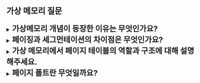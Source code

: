 ## 가상 메모리 질문

<details>
    <summary>
        <strong style="font-size: 20px">가상메모리 개념이 등장한 이유는 무엇인가요?</strong>
    </summary>
    가상메모리는 컴퓨터 시스템의 물리적 메모리 한계를 극복하기 위해 등장했습니다. 초기 컴퓨터 시스템에서는 프로그램의 크기가 물리적 메모리 용량을 초과할 수 없었습니다. 이로 인해 개발자들은 항상 제한된 메모리 공간 내에서 프로그램을 작성해야 했고, 여러 프로그램을 동시에 실행하는 것도 어려웠습니다. 가상메모리는 이러한 제약을 해결하기 위해 물리적 메모리와 보조 저장장치(주로 하드 디스크)를 함께 활용하여 프로그램에게 더 큰 메모리 공간을 제공합니다.
    <br/>
    <details>
        <summary>
            <strong>가상 메모리와 물리적 메모리의 주소 변환 과정에 대해 설명해주세요.</strong>
        </summary>
        프로세스가 가상 주소를 참조하면, 메모리 관리 유닛 MMU가 이를 물리적 주소로 변환합니다. 가상 주소는 페이지 번호와 오프셋으로 구성되며, 페이지 테이블을 통해 해당 페이지가 위치한 물리적 메모리의 프레임 번호를 찾습니다. 이 프레임 번호와 오프셋을 결합하여 최종 물리적 주소가 결정됩니다. 주소 변환 과정의 효율성을 높이기 위해 TLB라는 특수한 캐시가 사용되어 최근 변환된 페이지 정보를 저장합니다.
        만약 참조하려는 페이지가 물리적 메모리에 없다면 페이지 폴트가 발생합니다. 이때 운영체제는 해당 페이지를 디스크에서 메모리로 로드해야 하며 이 과정에서 메모리가 부족하면 기존의 페이지를 디스크로 다시 스왑아웃합니다. 
        <br/>
    </details>
    <details>
        <summary>
            <strong>가상 메모리가 없는 시스템과 비교한다면 성능 측면에서 무엇이 다를까요?</strong>
        </summary>
        가상 메모리가 없는 시스템은 주소 변환 오버헤드가 없어 메모리 접근 속도가 빠릅니다. 하지만 물리적 메모리 크기에 제한되어 대규모 프로그램 실행이 어렵고, 메모리 단편화 문제가 심각해질 수 있으며 프로세스 간 메모리 보호 메커니즘이 제한적입니다. 
        가상 메모리 시스템은 주소 변환 과정과 페이지 폴트 처리로 인한 지연이 발생할 수 있습니다. 특히 페이지 폴트가 자주 발생하는 경우 성능이 크게 저하 될 수 있습니다. 대신 물리적 메모리 크기보다 큰 프로그램을 실행할 수 있고, 다중 프로그래밍 환경에서 메모리 사용 효율성이 좋으며, 프로그래머가 메모리 관리에 신경쓰지 않고 개발할 수 있습니다.
        <br/>
    </details>
    <details>
        <summary>
            <strong>현대 운영체제에서 가상 메모리를 관리하기 위해 사용하는 최적화 기법에는 무엇이 있을까요?</strong>
        </summary>
        <ul>
          <li>페이징 : 가상 메모리를 고정된 크기의 페이지로 나누어 관리하여 외부 단편화를 줄이고 메모리 할당을 효율적으로 수행</li>
          <li>선반입 : 예측을 통해 앞으로 필요할 것으로 예상되는 페이지를 미리 메모리로 가져옴</li>
          <li>지역성 활용 : 최근에 참조된 메모리와 참조된 메모리 주변의 메모리는 곧 참조될 가능성이 높음</li>
          <li>멀티레벨 페이지 테이블 : 페이지 테이블을 계층적으로 구성하여 메모리 사용량을 줄임</li>
          <li>TLB : 자주 사용되는 페이지 테이블 항목을 캐싱하여 메모리 접근 속도 향상</li>
          <li>메모리 압축 : 사용되지 않는 페이지를 디스크로 옮기기 전에 압축하여 메모리에 유지</li>
          <li>요구 페이징 : 실제로 필요할 때만 페이지를 메모리로 가져옴</li>
          <li>세그멘테이션 : 메모리를 논리적 단위인 세그먼트로 관리</li>
          <li>대용량 페이지 : 특정 애플리케이션을 위해 더 큰 크기의 페이지를 사용하여 TLB를 높임</li>
        </ul>
        <br/>
    </details>
    <details>
        <summary>
            <strong>모바일 기기와 같은 제한된 리소스 환경에서 가상 메모리 구현은 어떻게 구현될까요?</strong>
        </summary>
        모바일 기기는 데스크톱과 달리 플래시 메모리를 활용합니다. 플래시 메모리의 제한된 쓰기 수명과 블록 단위 소거 특성을 고려하여 알고리즘이 설계됩니다. 또한 LRU나 FIFO와 같은 페이지 교체 알고리즘이 배터리 소모와 성능을 고려하여 수정되고 페이지를 디스크로 스왑하기 전에 압축하여 I/O 부하를 줄입니다. 성능 뿐만 아니라 배터리도 중요하게 고려해야 하는데, 사용자 패턴을 분석하여 필요할 것으로 예상되는 페이지를 미리 로드하고, 모든 페이지를 무조건 스왑하지 않고 중요도와 접근 빈도에 따라 선별적으로 스왑합니다.
        <br/>
    </details>
    <br/>
</details>
<details>
    <summary>
        <strong style="font-size: 20px">페이징과 세그먼테이션의 차이점은 무엇인가요?</strong>
    </summary>
    페이징은 물리적 관점에서 메모리를 동일한 크기의 블록으로 나누는 반면, 세그멘테이션은 논리적 관점에서 프로그램의 구조에 따라 다양한 크기의 단위로 나눕니다. 페이징에서는 프로그램이 고정 크기 블록인 페이지로 나뉘어집니다. 각 페이지는 프레임이라 불리는 물리 메모리의 블록에 로드됩니다. 이 방법은 메모리 할당이 간단하지만, 실제 프로그램의 구조와는 무관하게 분할되므로 마지막 페이지가 채워지지 않는 내부 단편화 문제가 발생합니다. 
    세그멘테이션은 프로그램을 코드, 스택, 데이터와 같은 논리적 단위로 나눕니다. 각 세그먼트는 크기가 다영하며 프로그램의 구조를 직접 반영합니다. 이는 내부 단편화를 방지하지만 다양한 메모리 크기를 가진 블록을 할당하고 관리해야 하므로 외부 단편화 문제가 발생할 수 있습니다.
    페이징과 세그먼테이션은 주소 변환 방식에서도 차이를 보입니다. 페이징 시스템에서 가상 주소는 페이지 번호와 페이지 내 오프셋으로 구성됩니다. 페이지 테이블을 통해 페이지 번호를 실제 물리 메모리의 프레임 번호로 변환한 후, 오프셋을 그대로 사용하여 최종 물리 주소를 얻습니다.
    세그먼테이션에서는 가상 주소가 세그먼트 번호(또는 이름)와 세그먼트 내 오프셋으로 구성됩니다. 세그먼트 테이블은 각 세그먼트의 기준 주소와 길이 정보를 담고 있어, 이를 통해 가상 주소를 물리 주소로 변환합니다. 이 과정에서 주소 변환뿐 아니라 세그먼트 길이를 초과하는 접근에 대한 검사도 이루어집니다.
    <br/>
    <details>
        <summary>
            <strong>페이징과 세그먼테이션을 결합한다면 어떻게 만들 수 있을까요?</strong>
        </summary>
        프로그램을 먼저 논리적 세그먼트로 나눈 후, 각 세그먼트를 다시 고정 크기의 페이지로 나눕니다.
        가상 주소는 세그먼트 번호, 페이지 번호, 오프셋으로 구성됩니다. 세그먼트 테이블은 각 세그먼트에 대한 페이지 테이블의 위치를 가리키고, 이 페이지 테이블을 통해 페이지 번호를 물리적 프레임 번호로 변환합니다.
        이러한 접근법은 세그먼테이션의 논리적 구조 반영과 보호/공유 이점을 유지하면서도, 페이징의 효율적인 메모리 할당과 외부 단편화 방지 이점을 활용합니다. 실제로 Intel x86 아키텍처에서는 이러한 페이지드 세그먼테이션 방식을 초기에 채택했으며, 현대 운영체제들은 이를 발전시켜 다양한 형태로 구현하고 있습니다.
        <br/>
    </details>
</details>
<details>
    <summary>
        <strong style="font-size: 20px">가상 메모리에서 페이지 테이블의 역할과 구조에 대해 설명해주세요.</strong>
    </summary>
    페이지 테이블은 가상 주고(프로세스가 참조하는 주소)를 물리 주소(실제 메모리 주소)로 변환하고, 각 페이지에 대한 접근 권한을 관리하여 무단 접근을 방지하며, 페이지가 현재 메모리에 존재하는지, 수정되었는지 등의 상태 정보를 유지합니다.
    페이지 테이블은 배열 형태로 구현되며 각 엔트리(페이지 테이블 항목)에는 
    <ul>
      <li>프레임 번호 : 가상 페이지가 매핑된 물리적 프레임 번호</li>
      <li>유효 비트 : 페이지가 현재 물리 메모리에 있는지 디스크에 있는지 여부</li>
      <li>더티 비트 : 페이지가 메모리에 로드된 이후 수정되었는지 여부</li>
      <li>참조 비트 : 페이지가 최근에 접근되었는지 여부</li>
      <li>보호 비트 : 페이지에 대한 읽기/쓰기/실행 권한 정보</li>
    </ul>
    과 같은 정보를 포함합니다.
    <br/>
    <details>
        <summary>
            <strong>페이지 테이블에 원하는 데이터가 없다면 어떻게 될까요?</strong>
        </summary>
        페이지 폴트가 발생합니다. 
        <ul>
          <li>1. 프로세스가 메모리에 없는 페이지에 접근하면 MMU가 이를 감지하고 CPU에 예외를 발생시킴</li>
          <li>2. CPU는 현재 명령어의 실행을 중단하고 운영체제의 페이지 폴트 핸들러로 제어를 넘김</li>
          <li>3. 운영체제가 페이지 폴트의 원인 분석</li>
          <li>4. 빈 프레임을 확인하거나 페이지 교체 알고리즘으로 페이지 선택</li>
          <li>5. 요청된 페이지를 디스크에서 메모리로 로드하고 페이지 테이블 업데이트</li>
          <li>6. 페이지가 메모리에 로드되면 운영체제는 프로세스 실행 재개</li>
        </ul>
        페이지 폴트는 디스크 I/O를 포함하기 때문에 상당한 시간이 소요되므로 발생을 최소화해야 합니다. 이를 위해 다양한 페이지 교체 알고리즘과 최적화 기법이 개발되었습니다.
        <br/>
    </details>
</details>
<details>
    <summary>
        <strong style="font-size: 20px">페이지 폴트란 무엇일까요?</strong>
    </summary>
    가상 메모리 시스템에서 프로세스가 접근하려는 페이지가 현재 RAM에 없을 때 발생하는 예외 상황
    <br/>
    <details>
        <summary>
            <strong>페이지 폴트가 발생하면 운영체제는 어떻게 처리할까요?</strong>
        </summary>
        <ul>
          <li>1. 프로세스가 메모리에 없는 페이지에 접근하면 MMU가 이를 감지하고 CPU에 예외를 발생시킴</li>
          <li>2. CPU는 현재 명령어의 실행을 중단하고 운영체제의 페이지 폴트 핸들러로 제어를 넘김</li>
          <li>3. 운영체제가 페이지 폴트의 원인 분석</li>
          <li>4. 빈 프레임을 확인하거나 페이지 교체 알고리즘으로 페이지 선택</li>
          <li>5. 요청된 페이지를 디스크에서 메모리로 로드하고 페이지 테이블 업데이트</li>
          <li>6. 페이지가 메모리에 로드되면 운영체제는 프로세스 실행 재개</li>
        </ul>
        <br/>
    </details>
    <details>
        <summary>
            <strong>페이지 폴트 빈도를 줄이기 위한 방법에는 어떤 것이 있을까요? 각 방법의 장단점은 무엇이 있을까요?</strong>
        </summary>
        <ul>
          <li>1. RAM 증설</li>
          <ul>
            <li>직접적으로 페이지 폴트 감소</li>
            <li>비용 증가, 물리적 제약(최대 설치 가능 메모리 한계), 전력 소모 증가</li>
          </ul>
          <li>2. 효율적인 페이지 교체 알고리즘 사용</li>
          <ul>
            <li>중요한 페이지를 메모리에 유지하여 폴트 감소</li>
            <li>이상적인 알고리즘은 미래 접근 패턴을 알아야 하므로 실제로 구현 불가능, 모근 워크로드에 최적인 단일 알고리즘은 존재할 수 없음</li>
          </ul>
          <li>3. 페이지 선반입</li>
          <ul>
            <li>예상되는 페이지를 미리 메모리에 로드하여 폴트 예방</li>
            <li>예측이 잘못되면 오히려 낭비, 추가적인 대역폭 사용</li>
          </ul>
          <li>4. 프로세스 작업 세트 관리</li>
          <ul>
            <li>프로세스가 현재 필요로 하는 페이지 집합에 집중</li>
            <li>작업 세트 크기 결정이 어렵고 동적 환경에서 지속적인 모니터링 필요</li>
          </ul>
          <li>5. 메모리 압축 기술 활용</li>
          <ul>
            <li>디스크 I/O 감소</li>
            <li>압축/해제 시 CPU 오버헤드, 캐시 활용도에 부정적 영향 가능성</li>
          </ul>
          <li>6. 프로그램 최적화</li>
          <ul>
            <li>근본적인 문제 해결 접근법</li>
            <li>개발 시간과 비용</li>
          </ul>
          <li>7. 페이지 컬러링 : 물리적 메모리 페이지를 프로세서의 캐시 구조에 맞게 할당하여 캐시 성능 향상</li>
          <ul>
            <li>캐시 충돌 감소로 캐시 효율성 향상, 메모리 접근 지연 시간 감소</li>
            <li>구현이 복잡하고 시스템 유연성을 제한하여 모든 하드웨어에서 효과적이진 않음</li>
          </ul>
        </ul>
        <br/>
    </details>
</details>
